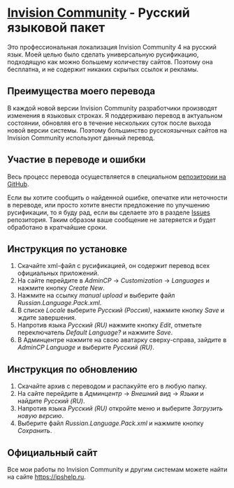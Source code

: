 # [Invision Community](https://invisioncommunity.com) - Русский языковой пакет

Это профессиональная локализация Invision Community 4 на русский язык. Моей целью было сделать универсальную русификацию, подходящую как можно большему количеству сайтов. Поэтому она бесплатна, и не содержит никаких скрытых ссылок и рекламы.

## Преимущества моего перевода

В каждой новой версии Invision Community разработчики производят изменения в языковых строках. Я поддерживаю перевод в актуальном состоянии, обновляя его в течение нескольких суток после выхода новой версии системы. Поэтому большинство русскоязычных сайтов на Invision Community используют данный перевод.

## Участие в переводе и ошибки

Весь процесс перевода осуществляется в специальном [репозитории на GitHub](https://github.com/ipshelp/russian-language).

Если вы хотите сообщить о найденной ошибке, опечатке или неточности в переводе, или просто хотите внести предложение по улучшению русификации, то я буду рад, если вы сделаете это в разделе [Issues](https://github.com/ipshelp/russian-language/issues) репозитория. Таким образом ваше сообщение не затеряется и будет обработано в кратчайшие сроки.

## Инструкция по установке

1. Скачайте xml-файл с русификацией, он содержит перевод всех официальных приложений.
2. На сайте перейдите в *AdminCP* → *Customization* → *Languages* и нажмите кнопку *Create New*.
3. Нажмите на ссылку *manual upload* и выберите файл *Russian.Language.Pack.xml*.
4. В списке *Locale* выберите *Русский (Россия)*, нажмите кнопку *Save* и ждите завершения.
5. Напротив языка *Русский (RU)* нажмите кнопку *Edit*, отметьте переключатель *Default Language?* и нажмите *Save*.
6. В Админцентре нажмите на свою аватарку сверху-справа, зайдите в *AdminCP Language* и выберите *Русский (RU)*.

## Инструкция по обновлению

1. Скачайте архив с переводом и распакуйте его в любую папку.
2. На сайте перейдите в *Админцентр* → *Внешний вид* → *Языки* и найдите *Русский (RU)*.
3. Напротив языка *Русский (RU)* откройте меню и выберите *Загрузить новую версию*.
4. Выберите файл *Russian.Language.Pack.xml* и нажмите кнопку *Сохранить*.

## Официальный сайт

Все мои работы по Invision Community и другим системам можете найти на сайте https://ipshelp.ru.
